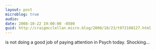 ```yaml
---
layout: post
microblog: true
audio: 
date: 2008-10-22 19:00:00 -0500
guid: http://craigmcclellan.micro.blog/2008/10/23/t972108127.html
---
```

is not doing a good job of paying attention in Psych today.  Shocking...
